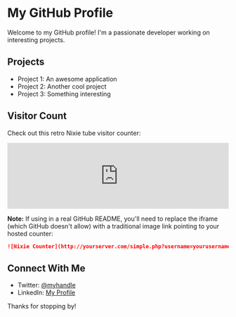 # My GitHub Profile

Welcome to my GitHub profile! I'm a passionate developer working on interesting projects.

## Projects

- Project 1: An awesome application
- Project 2: Another cool project
- Project 3: Something interesting

## Visitor Count

Check out this retro Nixie tube visitor counter:

<iframe src="http://localhost:8080/simple.php?username=testuser" style="border: none; height: 150px; width: 100%;"></iframe>

**Note:** If using in a real GitHub README, you'll need to replace the iframe (which GitHub doesn't allow) with a traditional image link pointing to your hosted counter:

```markdown
![Nixie Counter](http://yourserver.com/simple.php?username=yourusername)
```

## Connect With Me

- Twitter: [@myhandle](https://twitter.com/myhandle)
- LinkedIn: [My Profile](https://linkedin.com/in/myprofile)

Thanks for stopping by! 